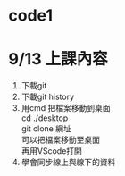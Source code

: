 # code1
# 9/13 上課內容
1. 下載git
2. 下載git history
3. 用cmd 把檔案移動到桌面 \
cd ./desktop \
git clone 網址 \
可以把檔案移動至桌面 \
再用VScode打開
4. 學會同步線上與線下的資料
